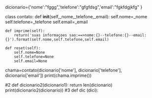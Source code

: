 dicionario={'nome':"fggg",'telefone':"gfgfdsg",'email':"fgkfdgjkfg" }

class contato:
    def __init__(self,_nome,_telefone,_email):
        self.nome=_nome
        self.telefone=_telefone
        self.email=_email
    
    def imprime(self): 
        return('suas informaçoes sao:==>nome:{}--telefone:{}--email:{}').format(self.nome,self.telefone,self.email)

    def reset(self):
        self.nome=None
        self.telefone=None
        self.email=None

chama=contato(dicionario['nome'], dicionario['telefone'], dicionario['email'])
print(chama.imprime())


#2
def dicionario2(dicionario1):
    return len(dicionario)
print(dicionario2(dicionario))
#3
def dic (dici):
    
